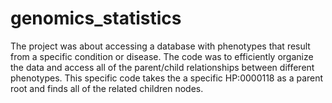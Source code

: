 # genomics_statistics
The project was about accessing a database with phenotypes that result from a specific condition or disease. The code was to efficiently organize the data
and access all of the parent/child relationships between different phenotypes. This specific code takes the a specific HP:0000118 as a parent root and 
finds all of the related children nodes. 
